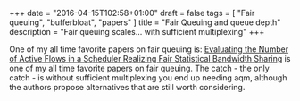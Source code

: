 +++
date = "2016-04-15T102:58+01:00"
draft = false
tags = [ "Fair queuing", "bufferbloat", "papers" ]
title = "Fair Queuing and queue depth"
description = "Fair queuing scales... with sufficient multiplexing"
+++

One of my all time favorite papers on fair queuing is: [Evaluating the Number of Active Flows in a Scheduler Realizing Fair Statistical Bandwidth Sharing](https://www.researchgate.net/profile/S_Oueslati/publication/234778751_Evaluating_the_number_of_active_flows_in_a_scheduler_realizing_fair_statistical_bandwidth_sharing/links/5451fab10cf2bf864cbab666.pdf) is one of my all time favorite papers on fair queuing.  The catch - the only catch - is without sufficient multiplexing you end up needing aqm, although the authors propose alternatives that are still worth considering.
